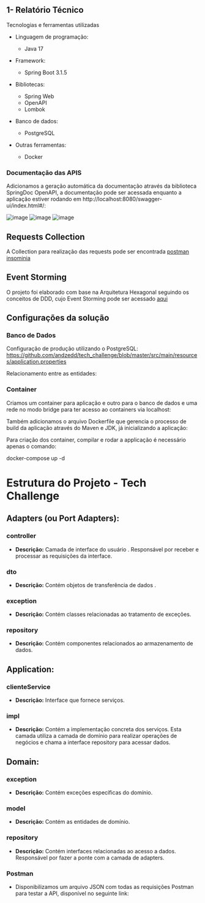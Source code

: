 ## 1- Relatório Técnico
Tecnologias e ferramentas utilizadas

* Linguagem de programação: 

    * Java 17

* Framework:
    * Spring Boot 3.1.5

* Bibliotecas:
  * Spring Web
  * OpenAPI
  * Lombok
    
* Banco de dados:
  * PostgreSQL
* Outras ferramentas:
  * Docker

    
### Documentação das APIS 
Adicionamos a geração automática da documentação através da biblioteca SpringDoc OpenAPI, a documentação pode ser acessada enquanto a aplicação estiver rodando em http://localhost:8080/swagger-ui/index.html#/:

![image](https://github.com/andzedd/tech_challenge/blob/master/images/clientes.png)
![image](https://github.com/andzedd/tech_challenge/blob/master/images/pedidos.png)
![image](https://github.com/andzedd/tech_challenge/blob/master/images/produtos.png)


 
## Requests Collection

A Collection para realização das requests pode ser encontrada [postman](https://github.com/andzedd/tech_challenge/blob/master/techChallengeCollection%20-%20postman) [insominia](https://github.com/andzedd/tech_challenge/blob/master/techChallengerCollection%20-insominia)
 
## Event Storming

O projeto foi elaborado com base na Arquitetura Hexagonal seguindo os conceitos de DDD, cujo Event Storming pode ser acessado [aqui](https://miro.com/app/board/uXjVN4e5Mps=/?share_link_id=181314720008)

## Configurações da solução

### Banco de Dados
Configuração de produção utilizando o PostgreSQL:
https://github.com/andzedd/tech_challenge/blob/master/src/main/resources/application.properties

Relacionamento entre as entidades:


### Container


Criamos um container para aplicação e outro para o banco de dados e uma rede no modo bridge para ter acesso ao containers via localhost:


Também adicionamos o arquivo Dockerfile que gerencia o processo de build da aplicação através do Maven e JDK, já inicializando a aplicação:


Para criação dos container, compilar e rodar a applicação é necessário apenas o comando:

docker-compose up -d


# Estrutura do Projeto - Tech Challenge

## Adapters (ou Port Adapters):

### controller

- **Descrição:** Camada de interface do usuário . Responsável por receber e processar as requisições da interface.

### dto

- **Descrição:** Contém objetos de transferência de dados .

### exception

- **Descrição:** Contém classes relacionadas ao tratamento de exceções.

### repository

- **Descrição:** Contém componentes relacionados ao armazenamento de dados.

## Application:

### clienteService

- **Descrição:** Interface que fornece serviços.

### impl

- **Descrição:** Contém a implementação concreta dos serviços. Esta camada utiliza a camada de domínio para realizar operações de negócios e chama a interface repository para acessar dados.

## Domain:

### exception

- **Descrição:** Contém exceções específicas do domínio.

### model

- **Descrição:** Contém as entidades de domínio.

### repository

- **Descrição:** Contém interfaces relacionadas ao acesso a dados. Responsável por fazer a ponte com a camada de adapters.

### Postman
- Disponibilizamos um arquivo JSON com todas as requisições Postman para testar a API, disponível no seguinte link:
